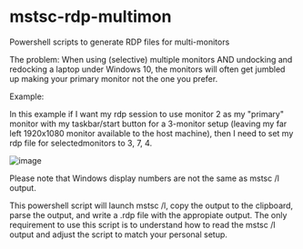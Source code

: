 # mstsc-rdp-multimon
Powershell scripts to generate RDP files for multi-monitors

The problem: When using (selective) multiple monitors AND undocking and redocking a laptop under Windows 10, the monitors will often get jumbled up making your primary monitor not the one you prefer.

Example:

In this example if I want my rdp session to use monitor 2 as my "primary" monitor with my taskbar/start button for a 3-monitor setup (leaving my far left 1920x1080 monitor available to the host machine), then I need to set my rdp file for selectedmonitors to 3, 7, 4.

![image](https://user-images.githubusercontent.com/32517635/209716814-c3619857-9b63-487f-a11b-b28d8881a5eb.png)

Please note that Windows display numbers are not the same as mstsc /l output.  

This powershell script will launch mstsc /l, copy the output to the clipboard, parse the output, and write a .rdp file with the appropiate output.  The only requirement to use this script is to understand how to read the mstsc /l output and adjust the script to match your personal setup.
